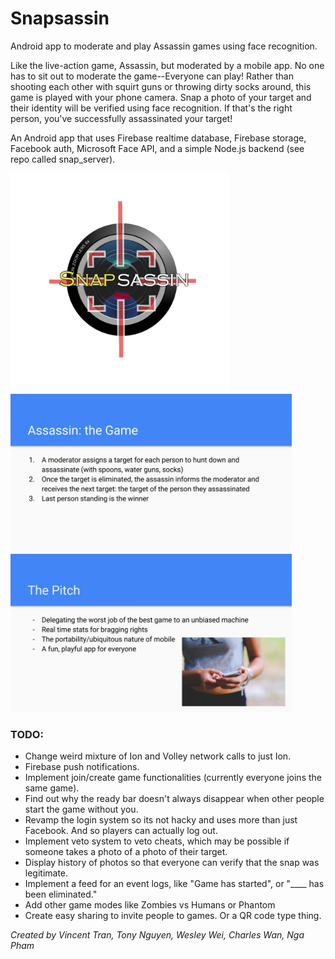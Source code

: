 # Snapsassin

Android app to moderate and play Assassin games using face recognition.

Like the live-action game, Assassin, but moderated by a mobile app. No one has to sit out to moderate the game--Everyone can play! Rather than shooting each other with squirt guns or throwing dirty socks around, this game is played with your phone camera. Snap a photo of your target and their identity will be verified using face recognition. If that's the right person, you've successfully assassinated your target!

An Android app that uses Firebase realtime database, Firebase storage, Facebook auth, Microsoft Face API, and a simple Node.js backend (see repo called snap_server).

<img src="./img/logo.png" width="350"></br>
<img src="./img/howtoplay.jpg" width="450">
<img src="./img/pitch.jpg" width="450">

### TODO:
- Change weird mixture of Ion and Volley network calls to just Ion.
- Firebase push notifications.
- Implement join/create game functionalities (currently everyone joins the same game).
- Find out why the ready bar doesn't always disappear when other people start the game without you.
- Revamp the login system so its not hacky and uses more than just Facebook. And so players can actually log out.
- Implement veto system to veto cheats, which may be possible if someone takes a photo of a photo of their target.
- Display history of photos so that everyone can verify that the snap was legitimate.
- Implement a feed for an event logs, like "Game has started", or "____ has been eliminated."
- Add other game modes like Zombies vs Humans or Phantom
- Create easy sharing to invite people to games. Or a QR code type thing.

*Created by Vincent Tran, Tony Nguyen, Wesley Wei, Charles Wan, Nga Pham*